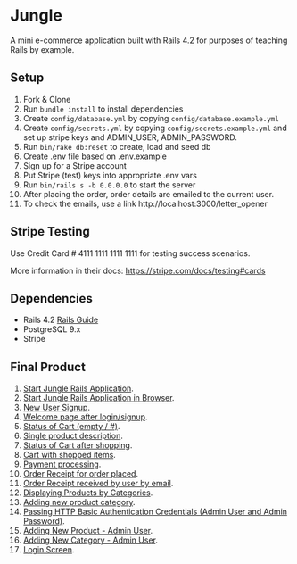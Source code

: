 # Jungle

A mini e-commerce application built with Rails 4.2 for purposes of teaching Rails by example.

## Setup

1. Fork & Clone
2. Run `bundle install` to install dependencies
3. Create `config/database.yml` by copying `config/database.example.yml`
4. Create `config/secrets.yml` by copying `config/secrets.example.yml` and set up stripe keys and ADMIN_USER, ADMIN_PASSWORD.
5. Run `bin/rake db:reset` to create, load and seed db
6. Create .env file based on .env.example
7. Sign up for a Stripe account
8. Put Stripe (test) keys into appropriate .env vars
9. Run `bin/rails s -b 0.0.0.0` to start the server
10. After placing the order, order details are emailed to the current user.
11. To check the emails, use a link http://localhost:3000/letter_opener

## Stripe Testing

Use Credit Card # 4111 1111 1111 1111 for testing success scenarios.

More information in their docs: <https://stripe.com/docs/testing#cards>

## Dependencies

* Rails 4.2 [Rails Guide](http://guides.rubyonrails.org/v4.2/)
* PostgreSQL 9.x
* Stripe

## Final Product

1. [Start Jungle Rails Application](docs/1_start_jungle_application.png).
2. [Start Jungle Rails Application in Browser](docs/2_starting_app_in_browser.png).
3. [New User Signup](docs/3_sign_up_new_user.png).
4. [Welcome page after login/signup](docs/4_welcome_page_after_login.png).
5. [Status of Cart (empty / #)](docs/5_empty_cart_status.png).
6. [Single product description](docs/6_showing_product_details.png).
7. [Status of Cart after shopping](docs/7_cart_status_after_adding_products.png).
8. [Cart with shopped items](docs/8_displaying_cart.png).
9. [Payment processing](docs/9_payment_process.png).
10. [Order Receipt for order placed](docs/10_order_details_displayed_and_mailed.png).
11. [Order Receipt received by user by email](docs/11_order_receipt_emailed_to_user.png).
12. [Displaying Products by Categories](docs/12_displaying_product_by_categories.png).
13. [Adding new product category](docs/13_adding_new_product_categories_admin.png).
14. [Passing HTTP Basic Authentication Credentials (Admin User and Admin Password)](docs/14_Passing_admin_user_credentials.png).
15. [Adding New Product - Admin User](docs/15_adding_new_product.png).
16. [Adding New Category - Admin User](docs/16_adding_new_categories.png).
17. [Login Screen](docs/17_login_screen.png).
